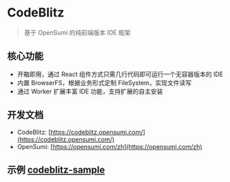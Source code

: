 # CodeBlitz

> 基于 OpenSumi 的纯前端版本 IDE 框架

## 核心功能

* 开箱即用，通过 React 组件方式只需几行代码即可运行一个无容器版本的 IDE
* 内置 BrowserFS，根据业务形式定制 FileSystem，实现文件读写
* 通过 Worker 扩展丰富 IDE 功能，支持扩展的自主安装

## 开发文档

* CodeBlitz: [https://codeblitz.opensumi.com/](https://codeblitz.opensumi.com/)
* OpenSumi: [https://opensumi.com/zh](https://opensumi.com/zh)

## 示例 [codeblitz-sample](https://github.com/opensumi/codeblitz-sample)
